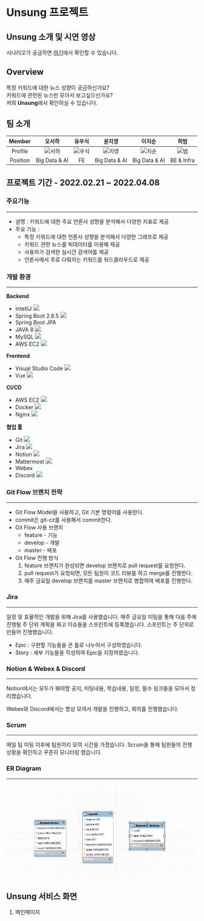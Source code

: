 # Unsung 프로젝트

## Unsung 소개 및 시연 영상

시나리오가 궁금하면 [여기]()에서 확인할 수 있습니다.

## Overview

특정 키워드에 대한 뉴스 성향이 궁금하신가요?<br>
키워드에 관련된 뉴스만 모아서 보고싶으신가요?<br>
저희 **Unsung**에서 확인하실 수 있습니다.

## 팀 소개

|  Member  |    오서하     |  유우식   |    윤지영     |    이지순     |    허범    |
| :------: | :-----------: | :-------: | :-----------: | :-----------: | :--------: |
| Profile  |   ![서하]()   | ![우식]() |   ![지영]()   |   ![지순]()   |  ![범]()   |
| Position | Big Data & AI |    FE     | Big Data & AI | Big Data & AI | BE & Infra |

## 프로젝트 기간 - 2022.02.21 ~ 2022.04.08

### 주요기능

---

- 설명 : 키워드에 대한 주요 언론사 성향을 분석해서 다양한 지표로 제공
- 주요 기능 :
  - 특정 키워드에 대한 언론사 성향을 분석해서 다양한 그래프로 제공
  - 키워드 관련 뉴스를 빅데이터를 이용해 제공
  - 사용자가 검색한 실시간 검색어를 제공
  - 언론사에서 주로 다뤄지는 키워드를 워드클라우드로 제공

### 개발 환경

---

**Backend**

- IntelliJ <img src="https://img.shields.io/badge/IntelliJ-000000?style=flat-square&logo=IntelliJIDEA&logoColor=white"/>
- Spring Boot 2.6.5 <img src="https://img.shields.io/badge/Spring Boot-6DB33F?style=flat-square&logo=Spring Boot&logoColor=white"/>
- Spring Boot JPA
- JAVA 8 <img src="https://img.shields.io/badge/Java-007396?style=flat-square&logo=Java&logoColor=white"/>
- MySQL <img src="https://img.shields.io/badge/MySQL-4479A1?style=flat-square&logo=MySQL&logoColor=white"/>
- AWS EC2 <img src="https://img.shields.io/badge/AWS EC2-232F3E?style=flat-square&logo=Amazon AWS&logoColor=white"/>

**Frontend**

- Visual Studio Code <img src="https://img.shields.io/badge/Visual Studio Code-007ACC?style=flat-square&logo=Visual Studio Code&logoColor=white"/>
- Vue <img src="https://img.shields.io/badge/Vue.js-4FC08D?style=flat-square&logo=vue.js&logoColor=black"/>

**CI/CD**

- AWS EC2 <img src="https://img.shields.io/badge/AWS EC2-232F3E?style=flat-square&logo=Amazon AWS&logoColor=white"/>
- Docker <img src="https://img.shields.io/badge/Docker-2496ED?style=flat-square&logo=Docker&logoColor=black"/>
- Nginx <img src="https://img.shields.io/badge/nginx-009639?style=flat-square&logo=nginx&logoColor=black"/>

**협업 툴**

- Git <img src="https://img.shields.io/badge/git-F05032?style=flat-square&logo=Git&logoColor=white"/>
- Jira <img src="https://img.shields.io/badge/jira-0052CC?style=flat-square&logo=Jirasoftware&logoColor=white"/>
- Notion <img src="https://img.shields.io/badge/Notion-000000?style=flat-square&logo=Notion&logoColor=white"/>
- Mattermost <img src="https://img.shields.io/badge/Mattermost-0058CC?style=flat-square&logo=Mattermost&logoColor=white"/>
- Webex
- Discord <img src="https://img.shields.io/badge/Discord-5865F2?style=flat-square&logo=Discord&logoColor=white"/>

### Git Flow 브랜치 전략

---

- Git Flow Model을 사용하고, Git 기본 명령어를 사용한다.
- commit은 git-cz를 사용해서 commit한다.
- Git Flow 사용 브랜치
  - feature - 기능
  - develop - 개발
  - master - 배포
- Git Flow 진행 방식
  1. feature 브랜치가 완성되면 develop 브랜치로 pull request를 요청한다.
  2. pull request가 요청되면, 모든 팀원이 코드 리뷰를 하고 merge를 진행한다.
  3. 매주 금요일 develop 브랜치를 master 브랜치로 병합하여 배포를 진행한다.

### Jira

---

일정 및 효율적인 개발을 위해 Jira를 사용했습니다. 매주 금요일 미팅을 통해 다음 주에 진행될 주 단위 계획을 짜고 이슈들을 스프린트에 등록했습니다.
스프린트는 주 단위로 만들어 진행했습니다.

- Epic : 구현할 기능들을 큰 틀로 나누어서 구성하였습니다.
- Story : 세부 기능들을 작성하여 Epic을 지정하였습니다.

### Notion & Webex & Discord

---

Notion에서는 모두가 봐야할 공지, 미팅내용, 학습내용, 일정, 필수 링크들을 모아서 정리했습니다.

Webex와 Discord에서는 항상 모여서 개발을 진행하고, 회의를 진행했습니다.

### Scrum

---

매일 팀 미팅 이후에 팀원끼리 모여 시간을 가졌습니다. Scrum을 통해 팀원들의 진행 상황을 확인하고 꾸준히 모니터링 했습니다.

### ER Diagram

---

![특화플젝ERD](README.assets/특화플젝ERD.png)

## Unsung 서비스 화면

1. 메인페이지
